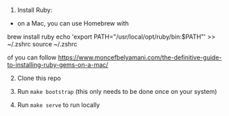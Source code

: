 1. Install Ruby:
 - on a Mac, you can use Homebrew with

  brew install ruby
  echo 'export PATH="/usr/local/opt/ruby/bin:$PATH"' >> ~/.zshrc
  source ~/.zshrc

of you can follow https://www.moncefbelyamani.com/the-definitive-guide-to-installing-ruby-gems-on-a-mac/

2. Clone this repo

3. Run `make bootstrap` (this only needs to be done once on your system)

4. Run `make serve` to run locally